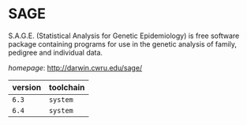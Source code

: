 # SAGE

S.A.G.E. (Statistical Analysis for Genetic  Epidemiology) is free software package containing programs for  use in the genetic analysis of family, pedigree and individual data.

*homepage*: <http://darwin.cwru.edu/sage/>

version | toolchain
--------|----------
``6.3`` | ``system``
``6.4`` | ``system``
